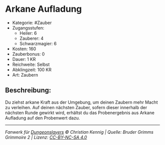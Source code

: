 # Arkane Aufladung

- Kategorie: #Zauber
- Zugangsstufen:
  - Heiler: 6
  - Zauberer: 4
  - Schwarzmagier: 6
- Kosten: 160
- Zauberbonus: 0
- Dauer: 1 KR
- Reichweite: Selbst
- Abklingzeit: 100 KR
- Art: Zaubern

## Beschreibung:

Du ziehst arkane Kraft aus der Umgebung, um deinen Zaubern mehr Macht zu verleihen. Auf deinen nächsten Zauber, sofern dieser innerhalb der nächsten Runde gewirkt wird, erhältst du das Probenergebnis aus Arkane Aufladung auf den Probenwert dazu.

---

_Fanwerk für [Dungeonslayers](https://www.dungeonslayers.net/) © Christian Kennig | Quelle: Bruder Grimms Grimmoire 2 | Lizenz: [CC-BY-NC-SA 4.0](https://creativecommons.org/licenses/by-nc-sa/4.0/deed.de)_
